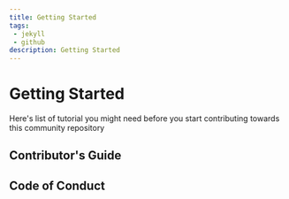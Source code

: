```yaml
---
title: Getting Started
tags: 
 - jekyll
 - github
description: Getting Started
---
```


# Getting Started

Here's list of tutorial you might need before you start contributing towards this community repository

## Contributor's Guide


## Code of Conduct
